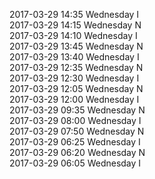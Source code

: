 2017-03-29 14:35 Wednesday  I  
2017-03-29 14:15 Wednesday  N  
2017-03-29 14:10 Wednesday  I  
2017-03-29 13:45 Wednesday  N  
2017-03-29 13:40 Wednesday  I  
2017-03-29 12:35 Wednesday  N  
2017-03-29 12:30 Wednesday  I  
2017-03-29 12:05 Wednesday  N  
2017-03-29 12:00 Wednesday  I  
2017-03-29 09:35 Wednesday  N  
2017-03-29 08:00 Wednesday  I  
2017-03-29 07:50 Wednesday  N  
2017-03-29 06:25 Wednesday  I  
2017-03-29 06:20 Wednesday  N  
2017-03-29 06:05 Wednesday  I  
